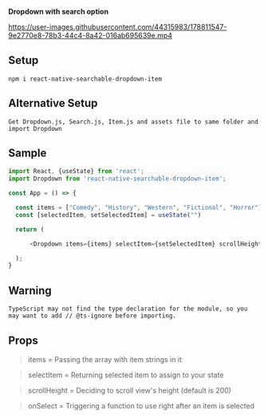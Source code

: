 **Dropdown with search option**

https://user-images.githubusercontent.com/44315983/178811547-9e2770e8-78b3-44c4-8a42-016ab695639e.mp4

## Setup

```
npm i react-native-searchable-dropdown-item
```

## Alternative Setup

`
Get Dropdown.js, Search.js, Item.js and assets file to same folder and import Dropdown
`

## Sample
``` javascript
import React, {useState} from 'react';
import Dropdown from 'react-native-searchable-dropdown-item';

const App = () => {

  const items = ["Comedy", "History", "Western", "Fictional", "Horror"]
  const [selectedItem, setSelectedItem] = useState("")

  return (

      <Dropdown items={items} selectItem={setSelectedItem} scrollHeight={200} onSelect={() => console.log(selectedItem)}/>

  );
}
```

## Warning

` TypeScript may not find the type declaration for the module, so you may want to add // @ts-ignore before importing. `

## Props

> items = Passing the array with item strings in it

> selectItem = Returning selected item to assign to your state

> scrollHeight = Deciding to scroll view's height (default is 200)

> onSelect = Triggering a function to use right after an item is selected
